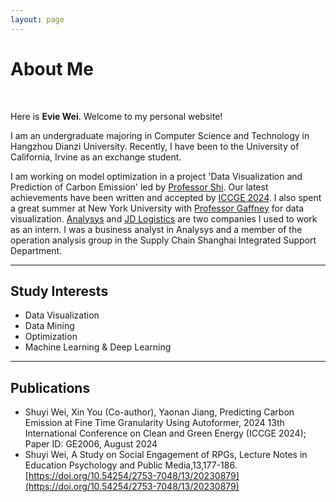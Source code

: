 ```yaml
---
layout: page
---
```


# About Me

<!--<img src="https://caihanlin.com/caihanlin.jpg" class="floatpic">-->
<br>

Here is **Evie Wei**. Welcome to my personal website!<br>

I am an undergraduate majoring in Computer Science and Technology in Hangzhou Dianzi University. Recently, I have been to the University of California, Irvine as an exchange student.

I am working on model optimization in a project 'Data Visualization and Prediction of Carbon Emission' led by [Professor Shi](https://faculty.hdu.edu.cn/jsjxy/sxy2/main.htm). Our latest achievements have been written and accepted by [ICCGE 2024](https://iccge.org/). I also spent a great summer at New York University with [Professor Gaffney](https://www.sps.nyu.edu/homepage/academics/faculty-directory/20072-christopher-t-gaffney.html#about20072) for data visualization. [Analysys](https://www.analysys.cn/) and [JD Logistics](https://www.jdl.com/en/profile) are two companies I used to work as an intern. I was a business analyst in Analysys and a member of the operation analysis group in the Supply Chain Shanghai Integrated Support Department.<br>

---

## Study Interests

- Data Visualization
- Data Mining
- Optimization
- Machine Learning & Deep Learning


---

## Publications

- Shuyi Wei, Xin You (Co-author), Yaonan Jiang, Predicting Carbon Emission at Fine Time Granularity Using 
Autoformer, 2024 13th International Conference on Clean and Green Energy (ICCGE 2024); Paper ID: 
GE2006, August 2024
- Shuyi Wei, A Study on Social Engagement of RPGs, Lecture Notes in Education Psychology and Public 
Media,13,177-186. [https://doi.org/10.54254/2753-7048/13/20230879](https://doi.org/10.54254/2753-7048/13/20230879) 


<br>


